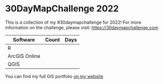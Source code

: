 # 30DayMapChallenge 2022

This is a collection of my #30daymapchallenge for 2022! For more information on the challenge, please visit: https://30daymapchallenge.com



| Software      | Count         | Days          |
| ------------- | ------------- | ------------- |
| R             |               |               |
| ArcGIS Online |               |               |
| QGIS          |               |               |



You can find my full GIS portfolio [on my website](https://solloyd.wixsite.com/gisportfolio)
